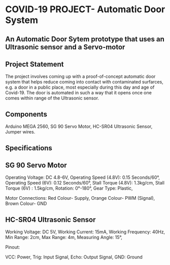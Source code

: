  # COVID-19 PROJECT- Automatic Door System
 
 ## An Automatic Door Sytem prototype that uses an Ultrasonic sensor and a Servo-motor

## Project Statement

The project involves coming up with a proof-of-concept automatic door system that helps reduce coming into contact with contaminated surfarces, e.g. a door in a public place, 
most especially during this day and age of Covid-19.
The door is automated in such a way that it opens once one comes within range of the Ultrasonic sensor.

## Components

Arduino MEGA 2560, SG 90 Servo Motor, HC-SR04 Ultrasonic Sensor, Jumper wires.

## Specifications

## SG 90 Servo Motor

Operating Voltage: DC 4.8-6V,
Operating Speed (4.8V): 0.15 Seconds/60°,
Operating Speed (6V): 0.12 Seconds/60°,
Stall Torque (4.8V): 1.3kg/cm,
Stall Torque (6V) : 1.5kg/cm,
Rotation: 0°-180°,
Gear Type: Plastic,

Motor Connections:
Red Colour- Supply,
Orange Colour- PWM (Signal),
Brown Colour- GND

## HC-SR04 Ultrasonic Sensor

Working Voltage: DC 5V,
Working Current: 15mA,
Working Frequency: 40Hz,
Min Range: 2cm,
Max Range: 4m,
Measuring Angle: 15°,

Pinout:

VCC: Power,
Trig: Input Signal,
Echo: Output Signal,
GND: Ground







